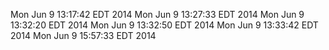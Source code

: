 Mon Jun 9 13:17:42 EDT 2014
Mon Jun 9 13:27:33 EDT 2014
Mon Jun 9 13:32:20 EDT 2014
Mon Jun 9 13:32:50 EDT 2014
Mon Jun 9 13:33:42 EDT 2014
Mon Jun 9 15:57:33 EDT 2014
